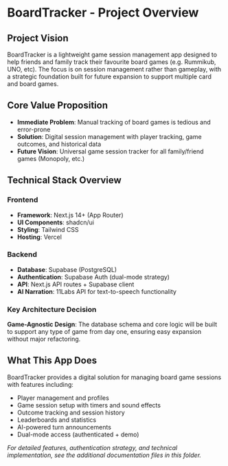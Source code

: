 # BoardTracker - Project Overview

## Project Vision
BoardTracker is a lightweight game session management app designed to help friends and family track their favourite board games (e.g. Rummikub, UNO, etc). The focus is on session management rather than gameplay, with a strategic foundation built for future expansion to support multiple card and board games.

## Core Value Proposition
- **Immediate Problem**: Manual tracking of board games is tedious and error-prone
- **Solution**: Digital session management with player tracking, game outcomes, and historical data
- **Future Vision**: Universal game session tracker for all family/friend games (Monopoly, etc.)

## Technical Stack Overview

### Frontend
- **Framework**: Next.js 14+ (App Router)
- **UI Components**: shadcn/ui
- **Styling**: Tailwind CSS
- **Hosting**: Vercel

### Backend
- **Database**: Supabase (PostgreSQL)
- **Authentication**: Supabase Auth (dual-mode strategy)
- **API**: Next.js API routes + Supabase client
- **AI Narration**: 11Labs API for text-to-speech functionality

### Key Architecture Decision
**Game-Agnostic Design**: The database schema and core logic will be built to support any type of game from day one, ensuring easy expansion without major refactoring.

## What This App Does
BoardTracker provides a digital solution for managing board game sessions with features including:
- Player management and profiles
- Game session setup with timers and sound effects
- Outcome tracking and session history
- Leaderboards and statistics
- AI-powered turn announcements
- Dual-mode access (authenticated + demo)

*For detailed features, authentication strategy, and technical implementation, see the additional documentation files in this folder.*
